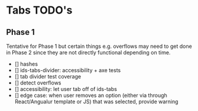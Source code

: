 # Tabs TODO's

## Phase 1

Tentative for Phase 1 but certain things e.g. overflows may need to  get done in Phase 2 since they are not directly functional depending on time.

- [] hashes
- [] ids-tabs-divider: accessibility + axe tests
- [] tab divider test coverage
- [] detect overflows
- [] accessibility: let user tab off of ids-tabs
- [] edge case: when user removes an option (either via through React/Angualur template or JS) that was selected, provide warning
